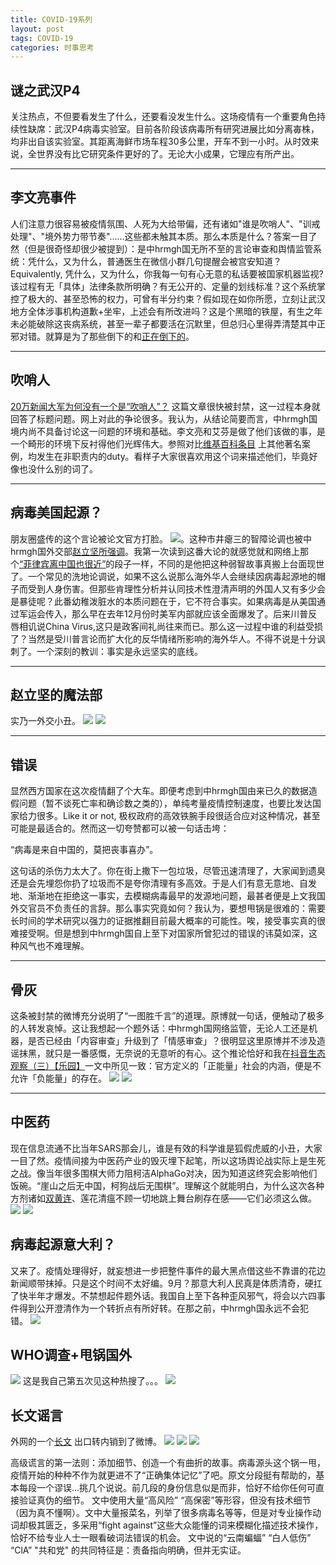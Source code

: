 ```yaml
---
title: COVID-19系列
layout: post
tags: COVID-19
categories: 时事思考
---
```

## 谜之武汉P4

关注热点，不但要看发生了什么，还要看没发生什么。这场疫情有一个重要角色持续性缺席：武汉P4病毒实验室。目前各阶段该病毒所有研究进展比如分离毐株，均非出自该实验室。其距离海鲜市场车程30多公里，开车不到一小时。从时效来说，全世界没有比它研究条件更好的了。无论大小成果，它理应有所产出。

***

## 李文亮事件

人们注意力很容易被疫情氛围、人死为大给带偏，还有诸如"谁是吹哨人"、"训戒处理"、"境外势力带节奏"……这些都未触其本质。那么本质是什么？答案一目了然（但是很奇怪却很少被提到）：是中hrmgh国无所不至的言论审查和舆情监管系统：凭什么，又为什么，普通医生在微信小群几句提醒会被宫安知道？Equivalently, 凭什么，又为什么，你我每一句有心无意的私话要被国家机器监视?该过程有无「具体」法律条款所明确？有无公开的、定量的划线标准？这个系统掌控了极大的、甚至恐怖的权力，可曾有半分约束？假如现在如你所愿，立刻让武汉地方全体涉事机构道歉+坐牢，上述会有所改进吗？这是个黑暗的铁屋，有生之年未必能破除这丧病系统，甚至一辈子都要活在沉默里，但总归心里得弄清楚其中正邪对错。就算是为了那些倒下的和[正在倒下的](https://justice4assange.com/)。

***


## 吹哨人

[20万新闻大军为何没有一个是“吹哨人”？](https://posts.careerengine.us/p/5e6d9b78c90e942cceca0eea) 这篇文章很快被封禁，这一过程本身就回答了标题问题。网上对此的争论很多。我认为，从结论简要而言，中hrmgh国境内尚不具备讨论这一问题的环境和基础。李文亮和艾芬是做了他们该做的事，是一个畸形的环境下反衬得他们光辉伟大。参照对比[维基百科条目](https://zh.wikipedia.org/wiki/%E5%90%B9%E5%93%A8%E4%BA%BA#%E8%91%97%E5%90%8D%E7%9A%84%E5%90%B9%E5%93%A8%E4%BA%BA%E5%8F%8A%E6%8F%AD%E7%A7%98%E4%BA%8B%E4%BB%B6) 上其他著名案例，均发生在非职责内的duty。看样子大家很喜欢用这个词来描述他们，毕竟好像也没什么别的词了。

***

## 病毒美国起源？

朋友圈盛传的这个言论被论文官方打脸。 ![](https://nullrecurrent.github.io//image/87.jpg)。这种市井瘪三的智障论调也被中hrmgh国外交部[赵立坚所强调](
https://twitter.com/zlj517/status/1241723635964039168?s=20)。我第一次读到这番大论的就感觉就和网络上那个[“菲律宾离中国也很近”](https://cul.qq.com/a/20160714/005172.htm)的段子一样，不同的是他把这种弱智故事真搬上台面现世了。一个常见的洗地论调说，如果不这么说那么海外华人会继续因病毒起源地的帽子而受到人身伤害。但那些肯理性分析并认同技术性澄清声明的外国人又有多少会是暴徒呢？此番幼稚泼脏水的本质问题在于，它不符合事实。如果病毒是从美国通过军运会传入，那么早在去年12月份时美军内部就应该全面爆发了。后来川普反唇相讥说China Virus,这只是政客间礼尚往来而已。那么这一过程中谁的利益受损了？当然是受川普言论而扩大化的反华情绪所影响的海外华人。不得不说是十分讽刺了。一个深刻的教训：事实是永远坚实的底线。

***

## 赵立坚的魔法部

实乃一外交小丑。
![](https://nullrecurrent.github.io//image/90.jpg)
![](https://nullrecurrent.github.io//image/91.jpg)

***

## 错误

显然西方国家在这次疫情翻了个大车。即便考虑到中hrmgh国由来已久的数据造假问题（暂不谈死亡率和确诊数之类的），单纯考量疫情控制速度，也要比发达国家给力很多。Like it or not, 极权政府的高效铁腕手段很适合应对这种情况，甚至可能是最适合的。然而这一切夸赞都可以被一句话击垮：

“病毒是来自中国的，莫把丧事喜办”。 

这句话的杀伤力太大了。你在街上撒下一包垃圾，尽管迅速清理了，大家闻到遗臭还是会先埋怨你扔了垃圾而不是夸你清理有多高效。于是人们有意无意地、自发地、渐渐地在拒绝这一事实，去模糊病毒最早的发源地问题，最甚者便是上文我国外交官员不负责任的言辞。那么事实究竟如何？我认为，要想甩锅是很难的：需要长时间的学术研究以强力的证据推翻目前最大概率的可能性。唉，接受事实真的很难接受啊。但是想到中hrmgh国自上至下对国家所曾犯过的错误的讳莫如深，这种风气也不难理解。
 
***

## 骨灰

这条被封禁的微博充分说明了“一图胜千言”的道理。原博就一句话，便触动了极多的人转发哀悼。这让我想起一个题外话：中hrmgh国网络监管，无论人工还是机器，是否已经由「内容审查」升级到了「情感审查」？很明显这里原博并不涉及造谣抹黑，就只是一番感慨，无奈说的无意听的有心。这个推论恰好和我在[抖音生态观察（三）【乐园】](https://nullrecurrent.github.io/2019/10/31/%E6%8A%96%E9%9F%B3%E7%94%9F%E6%80%81%E8%A7%82%E5%AF%9F-%E4%B8%89-%E4%B9%90%E5%9B%AD/)一文中所见一致：官方定义的「正能量」社会的内涵，便是不允许「负能量」的存在。
![](https://nullrecurrent.github.io//image/88.jpg)
![](https://nullrecurrent.github.io//image/89.jpg)
***

## 中医药

现在信息流通不比当年SARS那会儿，谁是有效的科学谁是狐假虎威的小丑，大家一目了然。疫情间接为中医药产业的毁灭埋下起笔，所以这场舆论战实际上是生死之战。像当年很多围棋大师力阻柯洁AlphaGo对决，因为知道这终究会影响他们饭碗。“崖山之后无中国，柯狗战后无围棋”。理解这个就能明白，为什么这次各种方剂诸如[双黄连](https://k.sina.cn/article_1496840462_5937f90e00100mt3b.html?wm=13500_0055&vt=4&scene=1&clicktime=1580649413&enterid=1580649413&from=timeline&isappinstalled=0)、莲花清瘟不顾一切地跳上舞台刷存在感——它们必须这么做。
![](https://nullrecurrent.github.io//image/93.jpg)
![](https://nullrecurrent.github.io//image/92.jpg)

##  病毒起源意大利？

又来了。疫情处理得好，就妄想进一步把整件事件的最大黑点借这些不靠谱的花边新闻顺带抹掉。只是这个时间不太好编。9月？那意大利人民真是体质清奇，硬扛了快半年才爆发。不禁想起件题外话。我国自上至下各种歪风邪气，将会以六四事件得到公开澄清作为一个转折点有所好转。在那之前，中hrmgh国永远不会犯错。
![](https://nullrecurrent.github.io//image/138.png)

##  WHO调查+甩锅国外
![](https://nullrecurrent.github.io//image/143.png)
这是我自己第五次见这种热搜了。。。
![](https://nullrecurrent.github.io//image/144.png)

## 长文谣言
外网的一个[长文](https://www.reddit.com/r/copypasta/comments/l1awo0/long_ass_youtube_comment_under_the_biden_covid/) 出口转内销到了微博。
![](https://nullrecurrent.github.io//image/140.png)
![](https://nullrecurrent.github.io//image/141.png)
![](https://nullrecurrent.github.io//image/142.png)

高级谎言的第一法则：添加细节、创造一个有曲折的故事。病毒源头这个锅一甩，疫情开始的种种不作为就更进不了“正确集体记忆”了吧。原文分段挺有帮助的，基本每段一个谬误…挑几个说说。前几段的身份信息似是而非，恰好不给你任何可直接验证真伪的细节。
文中使用大量“高风险” “高保密”等形容，但没有技术细节（因为真不懂啊）。文中大量报菜名，列举了很多病毒名等等，但是对专业操作动词却极其匮乏，多采用“fight against”这些大众能懂的词来模糊化描述技术操作，恰好不给专业人士一眼看破词法错误的机会。
文中说的“云南蝙蝠” “白人低伤” “ClA” "共和党" 的共同特征是：责备指向明确，但并无实证。
